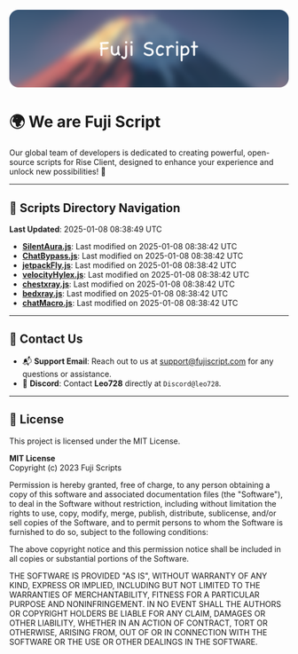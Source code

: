 ![Banner](.github/b.webp)

# 🌍 **We are Fuji Script**

Our global team of developers is dedicated to creating powerful, open-source scripts for Rise Client, designed to enhance your experience and unlock new possibilities! 🌟

---
<!-- SCRIPTS_NAVIGATION_START -->
## 📂 **Scripts Directory Navigation**

**Last Updated**: 2025-01-08 08:38:49 UTC

- **[SilentAura.js](scripts/SilentAura.js)**: Last modified on 2025-01-08 08:38:42 UTC
- **[ChatBypass.js](scripts/ChatBypass.js)**: Last modified on 2025-01-08 08:38:42 UTC
- **[jetpackFly.js](scripts/jetpackFly.js)**: Last modified on 2025-01-08 08:38:42 UTC
- **[velocityHylex.js](scripts/velocityHylex.js)**: Last modified on 2025-01-08 08:38:42 UTC
- **[chestxray.js](scripts/chestxray.js)**: Last modified on 2025-01-08 08:38:42 UTC
- **[bedxray.js](scripts/bedxray.js)**: Last modified on 2025-01-08 08:38:42 UTC
- **[chatMacro.js](scripts/chatMacro.js)**: Last modified on 2025-01-08 08:38:42 UTC

<!-- SCRIPTS_NAVIGATION_END -->

---

## 💬 **Contact Us**  
- 📬 **Support Email**: Reach out to us at [support@fujiscript.com](mailto:support@fujiscript.com) for any questions or assistance.  
- 💬 **Discord**: Contact **Leo728** directly at `Discord@leo728`.

---

## 📜 **License**

This project is licensed under the MIT License.  

**MIT License**  
Copyright (c) 2023 Fuji Scripts  

Permission is hereby granted, free of charge, to any person obtaining a copy of this software and associated documentation files (the "Software"), to deal in the Software without restriction, including without limitation the rights to use, copy, modify, merge, publish, distribute, sublicense, and/or sell copies of the Software, and to permit persons to whom the Software is furnished to do so, subject to the following conditions:  

The above copyright notice and this permission notice shall be included in all copies or substantial portions of the Software.  

THE SOFTWARE IS PROVIDED "AS IS", WITHOUT WARRANTY OF ANY KIND, EXPRESS OR IMPLIED, INCLUDING BUT NOT LIMITED TO THE WARRANTIES OF MERCHANTABILITY, FITNESS FOR A PARTICULAR PURPOSE AND NONINFRINGEMENT. IN NO EVENT SHALL THE AUTHORS OR COPYRIGHT HOLDERS BE LIABLE FOR ANY CLAIM, DAMAGES OR OTHER LIABILITY, WHETHER IN AN ACTION OF CONTRACT, TORT OR OTHERWISE, ARISING FROM, OUT OF OR IN CONNECTION WITH THE SOFTWARE OR THE USE OR OTHER DEALINGS IN THE SOFTWARE.  
